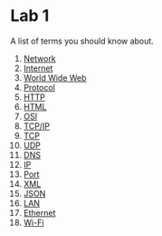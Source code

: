 # Lab 1

A list of terms you should know about.

1. [Network](https://en.wikipedia.org/wiki/Computer_network)
2. [Internet](https://en.wikipedia.org/wiki/Internet)
2. [World Wide Web](https://en.wikipedia.org/wiki/World_Wide_Web)
2. [Protocol](https://en.wikipedia.org/wiki/Communications_protocol)
2. [HTTP](https://en.wikipedia.org/wiki/Http)
2. [HTML](https://en.wikipedia.org/wiki/HTML)
2. [OSI](https://en.wikipedia.org/wiki/OSI_model)
2. [TCP/IP](https://en.wikipedia.org/wiki/Internet_protocol_suite)
2. [TCP](https://en.wikipedia.org/wiki/Transmission_Control_Protocol)
2. [UDP](https://en.wikipedia.org/wiki/User_Datagram_Protocol)
2. [DNS](https://en.wikipedia.org/wiki/Domain_Name_System)
2. [IP](https://en.wikipedia.org/wiki/Internet_Protocol)
2. [Port](https://en.wikipedia.org/wiki/Port_(computer_networking))
2. [XML](https://en.wikipedia.org/wiki/XML)
2. [JSON](https://en.wikipedia.org/wiki/JSON)
2. [LAN](https://en.wikipedia.org/wiki/Local_area_network)
2. [Ethernet](https://en.wikipedia.org/wiki/Ethernet)
2. [Wi-Fi](https://en.wikipedia.org/wiki/Wi-Fi)

